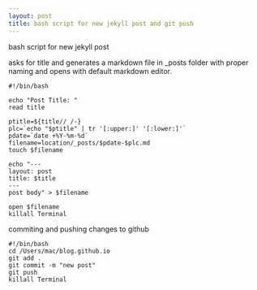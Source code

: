 ```yaml
---
layout: post
title: bash script for new jekyll post and git push
---
```

bash script for new jekyll post

asks for title and generates a markdown file in _posts folder with proper naming and opens with default markdown editor.
```
#!/bin/bash

echo "Post Title: "
read title

ptitle=${title// /-}
plc=`echo "$ptitle" | tr '[:upper:]' '[:lower:]'`
pdate=`date +%Y-%m-%d`
filename=location/_posts/$pdate-$plc.md
touch $filename

echo "---
layout: post
title: $title
---
post body" > $filename

open $filename
killall Terminal
```

commiting and pushing changes to github
```
#!/bin/bash
cd /Users/mac/blog.github.io
git add .
git commit -m "new post"
git push
killall Terminal
```
